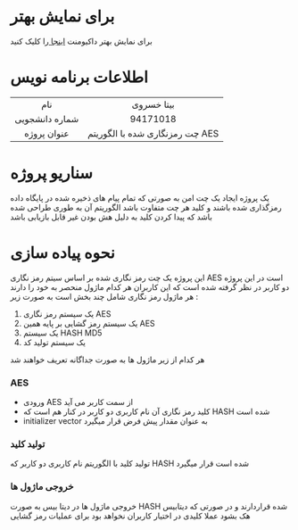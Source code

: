 # برای نمایش بهتر
برای نمایش بهتر داکیومنت  [اینجا ](README.pdf)را کلیک کنید

# اطلاعات برنامه نویس

| ||
|:----------------:|:--------:|
|   نام  | بیتا خسروی |
|     شماره دانشجویی| 94171018 |  
|    عنوان پروژه| چت رمزنگاری شده با الگوریتم AES |  

# سناریو پروژه


یک پروژه ایجاد یک چت امن به صورتی که تمام پیام های ذخیره شده در پایگاه داده رمزگذاری شده باشند و کلید هر چت متفاوت باشد الگوریتم آن به طوری  طراحی شده باشد که پیدا کردن کلید به دلیل 
هش بودن غیر قابل بازیابی باشد


# نحوه پیاده سازی


این پروژه یک چت رمز نگاری شده بر اساس سیتم رمز نگاری AES است 
در این پروژه دو کاربر در نظر گرفته شده است که این کاربران هر کدام ماژول منحصر به خود را  دارند
هر ماژول رمز نگاری شامل چند بخش است به صورت زیر :
1.  یک سیستم رمز نگاری AES
2.  یک سیستم رمز گشایی بر پایه همین AES
3.  یک سیستم HASH MD5  
4.  یک سیستم تولید کد

هر کدام از زیر ماژول ها به صورت جداگانه تعریف خواهند شد 

### AES 


*  ورودی AES از سمت کاربر می آید 
*  کلید رمز نگاری آن نام کاربری دو کاربر در کنار هم است که HASH شده است
*  initializer vector به عنوان مقدار پیش فرض قرار میگیرد


### تولید کلید

تولید کلید با الگوریتم نام کاربری دو کاربر که HASH شده است قرار میگیرد

### خروجی ماژول ها

خروجی ماژول ها در دیتا بیس به صورت HASH شده قراردارند و در صورتی که دیتابیس هک بشود عملا کلیدی در اختیار کاربران نخواهد بود برای عملیات رمز گشایی



